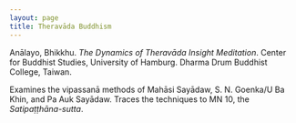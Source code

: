 ```yaml
---
layout: page
title: Theravāda Buddhism
---
```


Anālayo, Bhikkhu. *The Dynamics of Theravāda Insight Meditation*.  Center for Buddhist Studies, University of Hamburg.  Dharma Drum Buddhist College, Taiwan.

Examines the vipassanā methods of Mahāsi Sayādaw, S. N. Goenka/U Ba Khin, and Pa Auk Sayādaw.  Traces the techniques to MN 10, the *Satipaṭṭhāna-sutta*.